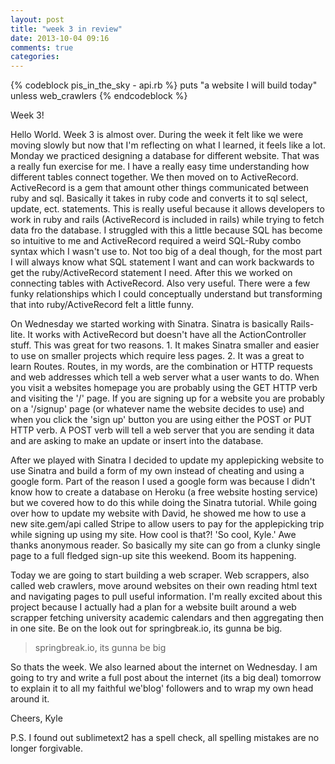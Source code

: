 ```yaml
---
layout: post
title: "week 3 in review"
date: 2013-10-04 09:16
comments: true
categories:
---
```


{% codeblock pis_in_the_sky - api.rb %}
puts "a website I will build today" unless web_crawlers
{% endcodeblock %}

Week 3!

Hello World. Week 3 is almost over. During the week it felt like we were moving slowly but now that I'm reflecting on what I learned, it feels like a lot. Monday we practiced designing a database for different website. That was a really fun exercise for me. I have a really easy time understanding how different tables connect together. We then moved on to ActiveRecord. ActiveRecord is a gem that amount other things communicated between ruby and sql. Basically it takes in ruby code and converts it to sql select, update, ect. statements. This is really useful because it allows developers to work in ruby and rails (ActiveRecord is included in rails) while trying to fetch data fro the database. I struggled with this a little because SQL has become so intuitive to me and ActiveRecord required a weird SQL-Ruby combo syntax which I wasn't use to. Not too big of a deal though, for the most part I will always know what SQL statement I want and can work backwards to get the ruby/ActiveRecord statement I need. After this we worked on connecting tables with ActiveRecord. Also very useful. There were a few funky relationships which I could conceptually understand but transforming that into ruby/ActiveRecord felt a little funny.

On Wednesday we started working with Sinatra. Sinatra is basically Rails-lite. It works with ActiveRecord but doesn't have all the ActionController stuff. This was great for two reasons. 1. It makes Sinatra smaller and easier to use on smaller projects which require less pages. 2. It was a great to learn Routes.
Routes, in my words, are the combination or HTTP requests and web addresses which tell a web server what a user wants to do. When you visit a websites homepage you are probably using the GET HTTP verb and visiting the '/' page. If you are signing up for a website you are probably on a '/signup' page (or whatever name the website decides to use) and when you click the 'sign up' button you are using either the POST or PUT HTTP verb. A POST verb will tell a web server that you are sending it data and are asking to make an update or insert into the database.

After we played with Sinatra I decided to update my applepicking website to use Sinatra and build a form of my own instead of cheating and using a google form. Part of the reason I used a google form was because I didn't know how to create a database on Heroku (a free website hosting service) but we covered how to do this while doing the Sinatra tutorial. While going over how to update my website with David, he showed me how to use a new site.gem/api called Stripe to allow users to pay for the applepicking trip while signing up using my site. How cool is that?! 'So cool, Kyle.' Awe thanks anonymous reader. So basically my site can go from a clunky single page to a full fledged sign-up site this weekend. Boom its happening.

Today we are going to start building a web scraper. Web scrappers, also called web crawlers, move around websites on their own reading html text and navigating pages to pull useful information. I'm really excited about this project because I actually had a plan for a website built around a web scrapper fetching university academic calendars and then aggregating then in one site. Be on the look out for springbreak.io, its gunna be big.

> springbreak.io, its gunna be big

So thats the week. We also learned about the internet on Wednesday. I am going to try and write a full post about the internet (its a big deal) tomorrow to explain it to all my faithful we'blog' followers and to wrap my own head around it.

Cheers,
Kyle

P.S. I found out sublimetext2 has a spell check, all spelling mistakes are no longer forgivable.

